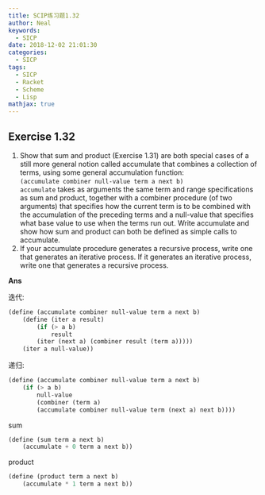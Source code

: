 ```yaml
---
title: SCIP练习题1.32
author: Neal
keywords:
  - SICP
date: 2018-12-02 21:01:30
categories:
  - SICP
tags:
  - SICP
  - Racket
  - Scheme
  - Lisp
mathjax: true
---
```


## Exercise 1.32

1. Show that sum and product (Exercise 1.31) are both special cases of a still more general notion called accumulate that combines a collection of terms, using some general accumulation function:  
   `(accumulate combiner null-value term a next b)`  
   `accumulate` takes as arguments the same term and range specifications as sum and product, together with a combiner procedure (of two arguments) that specifies how the current term is to be combined with the accumulation of the preceding terms and a null-value that specifies what base value to use when the terms run out. Write accumulate and show how sum and product can both be defined as simple calls to accumulate.
2. If your accumulate procedure generates a recursive process, write one that generates an iterative process. If it generates an iterative process, write one that generates a recursive process.

**Ans**

迭代:

```scheme
(define (accumulate combiner null-value term a next b)
    (define (iter a result)
        (if (> a b)
            result
        (iter (next a) (combiner result (term a)))))
    (iter a null-value))
```

递归:

```scheme
(define (accumulate combiner null-value term a next b)
    (if (> a b)
        null-value
        (combiner (term a)
        (accumulate combiner null-value term (next a) next b))))
```

sum

```scheme
(define (sum term a next b)
    (accumulate + 0 term a next b))
```

product

```scheme
(define (product term a next b)
    (accumulate * 1 term a next b))
```

